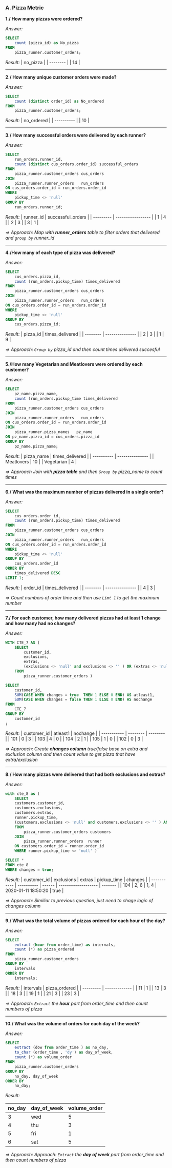 ### **A. Pizza Metric** 
**1./ How many pizzas were ordered?**

*Answer:*
````sql
SELECT 
    count (pizza_id) as No_pizza
FROM 
    pizza_runner.customer_orders;
````
*Result:*
| no_pizza |
| -------- |
| 14       |
***
**2./ How many unique customer orders were made?**

*Answer:*
````sql
SELECT 
    count (distinct order_id) as No_ordered
FROM 
    pizza_runner.customer_orders;
````

*Result:*
| no_ordered |
| ---------- |
| 10         |
***
**3./ How many successful orders were delivered by each runner?**

*Answer:*
````sql
SELECT  
    run_orders.runner_id,
    count (distinct cus_orders.order_id) successful_orders
FROM 
    pizza_runner.customer_orders cus_orders
JOIN 
    pizza_runner.runner_orders   run_orders
ON cus_orders.order_id = run_orders.order_id
WHERE 
    pickup_time <> 'null'
GROUP BY 
    run_orders.runner_id;
````
*Result:*
| runner_id | successful_orders |
| --------- | ----------------- |
| 1         | 4                 |
| 2         | 3                 |
| 3         | 1                 |

*=> Approach: Map with **runner_orders** table to filter orders that delivered and `group by` runner_id*
***
**4./How many of each type of pizza was delivered?**

*Answer:*
````sql
SELECT  
    cus_orders.pizza_id,
    count (run_orders.pickup_time) times_delivered
FROM 
    pizza_runner.customer_orders cus_orders
JOIN 
    pizza_runner.runner_orders   run_orders
ON cus_orders.order_id = run_orders.order_id
WHERE 
    pickup_time <> 'null'
GROUP BY 
    cus_orders.pizza_id;
````
*Result:*
| pizza_id | times_delivered |
| -------- | --------------- |
| 2        | 3               |
| 1        | 9               |

*=> Approach: `Group by` pizza_id and then count times delivered succesful*
***
**5./How many Vegetarian and Meatlovers were ordered by each customer?**

*Answer:*
````sql
SELECT  
    pz_name.pizza_name,
    count (run_orders.pickup_time times_delivered
FROM 
    pizza_runner.customer_orders cus_orders
JOIN 
    pizza_runner.runner_orders   run_orders
ON cus_orders.order_id = run_orders.order_id
JOIN 
    pizza_runner.pizza_names   pz_name
ON pz_name.pizza_id = cus_orders.pizza_id
GROUP BY 
    pz_name.pizza_name;
````
*Result:*
| pizza_name | times_delivered |
| ---------- | --------------- |
| Meatlovers | 10              |
| Vegetarian | 4               |

*=> Approach Join with **pizza table** and then `Group by` pizza_name to count times*
***
**6./ What was the maximum number of pizzas delivered in a single order?**

*Answer:*
````sql
SELECT  
    cus_orders.order_id,
    count (run_orders.pickup_time) times_delivered
FROM 
    pizza_runner.customer_orders cus_orders
JOIN 
    pizza_runner.runner_orders   run_orders
ON cus_orders.order_id = run_orders.order_id
WHERE 
    pickup_time <> 'null'
GROUP BY 
    cus_orders.order_id
ORDER BY 
    times_delivered DESC
LIMIT 1;
````
*Result:*
| order_id | times_delivered |
| -------- | --------------- |
| 4        | 3               |

*=> Count numbers of order time and then use `Limt 1` to get the maximum number*
***
**7./ For each customer, how many delivered pizzas had at least 1 change and how many had no changes?**

*Answer:*
````sql
WITH CTE_7 AS (
    SELECT 
        customer_id,
        exclusions,
        extras,
        (exclusions <> 'null' and exclusions <> '' ) OR (extras <> 'null' and extras <> '' and extras IS NOT NULL) changes
    FROM 
        pizza_runner.customer_orders ) 

SELECT 
    customer_id,
    SUM(CASE WHEN changes = true  THEN 1 ELSE 0 END) AS atleast1,
    SUM(CASE WHEN changes = false THEN 1 ELSE 0 END) AS nochange
FROM 
    CTE_7
GROUP BY 
    customer_id
;
````
*Result:*
| customer_id | atleast1 | nochange |
| ----------- | -------- | -------- |
| 101         | 0        | 3        |
| 103         | 4        | 0        |
| 104         | 2        | 1        |
| 105         | 1        | 0        |
| 102         | 0        | 3        |

*=> Approach: Create **changes column** true/false base on extra and exclusion column and then count value to get pizza that have extra/exclusion*
***
**8./ How many pizzas were delivered that had both exclusions and extras?**

*Answer:*
````sql
with cte_8 as (
    SELECT 
    customers.customer_id,
    customers.exclusions,
    customers.extras,
    runner.pickup_time,
    (customers.exclusions <> 'null' and customers.exclusions <> '' ) AND (customers.extras <> 'null' and customers.extras <> '' and customers.extras IS NOT NULL) changes
    FROM 
        pizza_runner.customer_orders customers
    JOIN 
        pizza_runner.runner_orders  runner
    ON customers.order_id = runner.order_id
    WHERE runner.pickup_time <> 'null' )

SELECT *
FROM cte_8
WHERE changes = true;
````
*Result:*
| customer_id | exclusions | extras | pickup_time         | changes |
| ----------- | ---------- | ------ | ------------------- | ------- |
| 104         | 2, 6       | 1, 4   | 2020-01-11 18:50:20 | true    |


*=> Approach: Similiar to previous question, just need to chage logic of changes column*
***
**9./ What was the total volume of pizzas ordered for each hour of the day?**

*Answer:*
````sql
SELECT 
    extract (hour from order_time) as intervals,
    count (*) as pizza_ordered
FROM 
    pizza_runner.customer_orders
GROUP BY 
    intervals
ORDER BY 
    intervals; 
````
*Result:*
| intervals | pizza_ordered |
| --------- | ------------- |
| 11        | 1             |
| 13        | 3             |
| 18        | 3             |
| 19        | 1             |
| 21        | 3             |
| 23        | 3             |

*=> Approach: `Extract` the **hour** part from order_time and then count numbers of pizza*
***
**10./ What was the volume of orders for each day of the week?**

*Answer:*
````sql
SELECT 
    extract (dow from order_time ) as no_day,
    to_char (order_time , 'dy') as day_of_week,
    count (*) as volume_order
FROM 
    pizza_runner.customer_orders
GROUP BY 
    no_day, day_of_week
ORDER BY 
    no_day;
````
*Result:* 

| no_day | day_of_week | volume_order |
| ------ | ----------- | ------------ |
| 3      | wed         | 5            |
| 4      | thu         | 3            |
| 5      | fri         | 1            |
| 6      | sat         | 5            |

*=> Approach: Approach: `Extract` the **day of week** part from order_time and then count numbers of pizza*